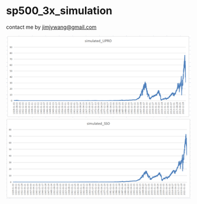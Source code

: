 # sp500_3x_simulation

contact me by jimjywang@gmail.com 

<img src="upro1.png" width="800">

<img src="sso1.png" width="800">
